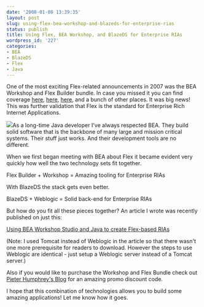 ```yaml
---
date: '2008-01-08 13:39:35'
layout: post
slug: using-flex-bea-workshop-and-blazeds-for-enterprise-rias
status: publish
title: Using Flex, BEA Workshop, and BlazeDS for Enterprise RIAs
wordpress_id: '227'
categories:
- BEA
- BlazeDS
- Flex
- Java
---
```


One of the most exciting Flex-related announcements in 2007 was the BEA Workshop and Flex Builder bundle.  In case you missed it you can find coverage [here](http://www.infoworld.com/article/07/09/11/bea-adobe_1.html), [here](http://www.informationweek.com/news/showArticle.jhtml?articleID=201805630), [here](http://www.bea.com/framework.jsp?CNT=pr01850.htm&FP=/content/news_events/press_releases/2007), and a bunch of other places.  It was big news!  This was further validation that Flex is the standard for Enterprise Rich Internet Applications.

[![](http://www.jamesward.org/wordpress/wp-content/uploads/2008/01/flex_bea-6a_small.jpg)](http://www.adobe.com/devnet/flex/articles/bea_workshop.html)As a long-time Java developer I've always respected BEA.  They build solid software that is the backbone of many large and mission critical systems.  Their stuff just works.  And their development tools are no different.

When we first began meeting with BEA about Flex it became evident very quickly how well the two technology sets fit together.

Flex Builder + Workshop = Amazing tooling for Enterprise RIAs

With BlazeDS the stack gets even better.

BlazeDS + Weblogic = Solid back-end for Enterprise RIAs

But how do you fit all these pieces together?  An article I wrote was recently published on just this:

[Using BEA Workshop Studio and Java to create Flex-based RIAs](http://www.adobe.com/devnet/flex/articles/bea_workshop.html)
  

(Note: I used Tomcat instead of Weblogic in the article so that there wasn't one more prerequisite for readers to download.  However the steps to use Weblogic are identical - just setup a Weblogic server instead of a Tomcat server.)

Also if you would like to purchase the Workshop and Flex Bundle check out [Pieter Humphrey's Blog](http://dev2dev.bea.com/blog/phumphrey/archive/2008/01/workshop_and_fl.html) for an amazing promo discount code.

I hope that this combination of technologies allows you to build some amazing applications!  Let me know how it goes.

